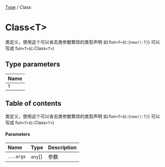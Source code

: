 [Type](../modules/Type.Type.md) / Class

# Class<T\> <Badge type="tip" text="Interface" /> <Score text="Class<T\>" />

类定义，使用这个可以省去类参数繁琐的类型声明    如:fun`<T>`(c:`{new():T}`) 可以写成 fun`<T>`(c:Class`<T>`)

## Type parameters

| Name |
| :------ |
| `T` |

## Table of contents

类定义，使用这个可以省去类参数繁琐的类型声明    如:fun`<T>`(c:`{new():T}`) 可以写成 fun`<T>`(c:Class`<T>`)

#### Parameters

| Name | Type | Description |
| :------ | :------ | :------ |
| `...args` | `any`[] | 参数 |
